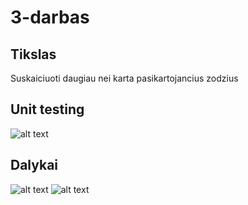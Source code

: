 # 3-darbas
## Tikslas
Suskaiciuoti daugiau nei karta pasikartojancius zodzius

## Unit testing
![alt text](https://i.imgur.com/AVdGPf1.png) 
## Dalykai
![alt text](https://i.imgur.com/g9J9rly.png)
![alt text](https://i.imgur.com/MGisnOV.png)
